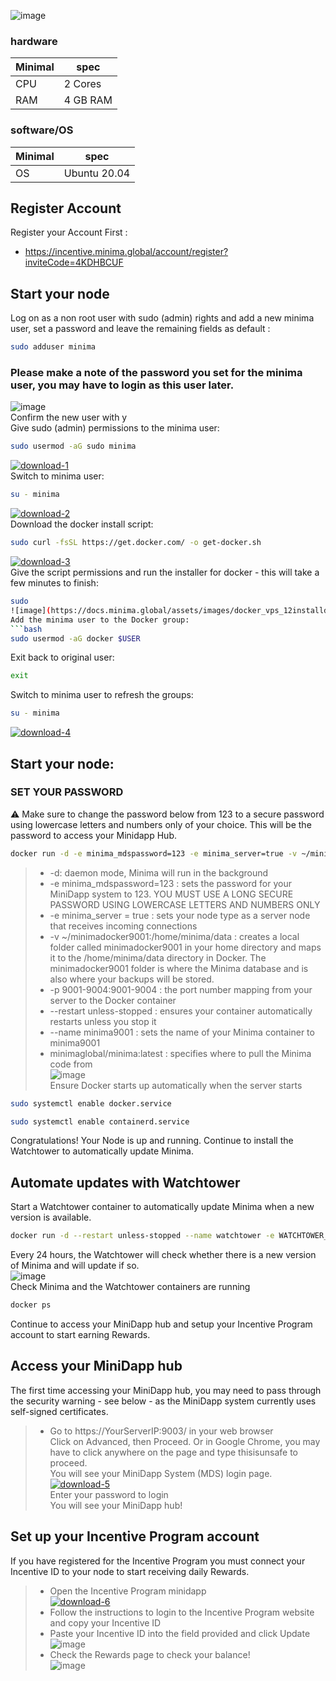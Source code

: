 ![image](https://incentive.minima.global/static/media/minima_logo.f132ac6f.svg)
### hardware

| Minimal | spec |
|---------|------|
|CPU|2 Cores|
|RAM|4 GB RAM|

### software/OS

| Minimal | spec |
|---------|------|
|OS|Ubuntu 20.04|

## Register Account
Register your Account First : 
* https://incentive.minima.global/account/register?inviteCode=4KDHBCUF

## Start your node
Log on as a non root user with sudo (admin) rights and add a new minima user, set a password and leave the remaining fields as default :
```bash
sudo adduser minima
```
### Please make a note of the password you set for the minima user, you may have to login as this user later.
![image](https://docs.minima.global/assets/images/docker_vps_8adduser-4de3c7729087632336110c04bef54616.png#width50) <br>
Confirm the new user with y <br>
Give sudo (admin) permissions to the minima user: <br>
```bash
sudo usermod -aG sudo minima
```
<a href="https://imgbb.com/"><img src="https://i.ibb.co/yBZfgQz/download-1.png" alt="download-1" border="0" /></a> <br>
Switch to minima user:
```bash
su - minima
```
<a href="https://imgbb.com/"><img src="https://i.ibb.co/7bKsFjP/download-2.png" alt="download-2" border="0" /></a> <br>
Download the docker install script:
```bash
sudo curl -fsSL https://get.docker.com/ -o get-docker.sh
```
<a href="https://ibb.co/yY6whCM"><img src="https://i.ibb.co/jWycVYx/download-3.png" alt="download-3" border="0" /></a><br>
Give the script permissions and run the installer for docker - this will take a few minutes to finish:
```bash
sudo
![image](https://docs.minima.global/assets/images/docker_vps_12installdocker-545446c5dd59f7b47198f47e009507f2.png) <br>
Add the minima user to the Docker group:
```bash
sudo usermod -aG docker $USER
```
Exit back to original user:
```bash
exit
```
Switch to minima user to refresh the groups:
```bash
su - minima
```
<a href="https://imgbb.com/"><img src="https://i.ibb.co/kQmrGcG/download-4.png" alt="download-4" border="0" /></a> <br>
## Start your node:
### SET YOUR PASSWORD
⚠ Make sure to change the password below from 123 to a secure password using lowercase letters and numbers only of your choice. This will be the password to access your Minidapp Hub.
```bash
docker run -d -e minima_mdspassword=123 -e minima_server=true -v ~/minimadocker9001:/home/minima/data -p 9001-9004:9001-9004 --restart unless-stopped --name minima9001 minimaglobal/minima:latest
```
>- -d: daemon mode, Minima will run in the background <br>
>- -e minima_mdspassword=123 : sets the password for your MiniDapp system to 123. YOU MUST USE A LONG SECURE PASSWORD USING LOWERCASE LETTERS AND NUMBERS ONLY<br>
>- -e minima_server = true : sets your node type as a server node that receives incoming connections<br>
>- -v ~/minimadocker9001:/home/minima/data : creates a local folder called minimadocker9001 in your home directory and maps it to the /home/minima/data directory in Docker. The minimadocker9001 folder is where the Minima database and is also where your backups will be stored.<br>
>- -p 9001-9004:9001-9004 : the port number mapping from your server to the Docker container<br>
>- --restart unless-stopped : ensures your container automatically restarts unless you stop it<br>
>- --name minima9001 : sets the name of your Minima container to minima9001<br>
>- minimaglobal/minima:latest : specifies where to pull the Minima code from<br>
![image](https://docs.minima.global/assets/images/docker_vps_15startminima-7a5d3c7ce14a45c71f1cc226d43430c5.png) <br>
Ensure Docker starts up automatically when the server starts
```bash
sudo systemctl enable docker.service
```
```bash
sudo systemctl enable containerd.service
```
Congratulations! Your Node is up and running. Continue to install the Watchtower to automatically update Minima.
## Automate updates with Watchtower
Start a Watchtower container to automatically update Minima when a new version is available. <br>
```bash
docker run -d --restart unless-stopped --name watchtower -e WATCHTOWER_CLEANUP=true -e WATCHTOWER_TIMEOUT=60s -v /var/run/docker.sock:/var/run/docker.sock containrrr/watchtower
```
Every 24 hours, the Watchtower will check whether there is a new version of Minima and will update if so. <br>
![image](https://docs.minima.global/assets/images/docker_vps_16startwatchtower-fa06f0dfc24ef0dd4e91c20c5f23b288.png) <br>
Check Minima and the Watchtower containers are running 
```bash
docker ps
```
Continue to access your MiniDapp hub and setup your Incentive Program account to start earning Rewards.
## Access your MiniDapp hub
The first time accessing your MiniDapp hub, you may need to pass through the security warning - see below - as the MiniDapp system currently uses self-signed certificates. <br>
>- Go to https://YourServerIP:9003/ in your web browser <br>
Click on Advanced, then Proceed. Or in Google Chrome, you may have to click anywhere on the page and type thisisunsafe to proceed.<br>
You will see your MiniDapp System (MDS) login page. <br>
<a href="https://imgbb.com/"><img src="https://i.ibb.co/LNMfJkj/download-5.png" alt="download-5" border="0" /></a> <br>
Enter your password to login <br>
You will see your MiniDapp hub!
## Set up your Incentive Program account
If you have registered for the Incentive Program you must connect your Incentive ID to your node to start receiving daily Rewards.<br>
>- Open the Incentive Program minidapp<br>
<a href="https://ibb.co/zQGdLZy"><img src="https://i.ibb.co/xXJZc6p/download-6.png" alt="download-6" border="0" /></a> <br>
>- Follow the instructions to login to the Incentive Program website and copy your Incentive ID<br>
>- Paste your Incentive ID into the field provided and click Update<br>
![image](https://docs.minima.global/assets/images/IP_updateid-64f838ca07172be2645b2ec2cf28bbf4.png#width50) <br>
>- Check the Rewards page to check your balance!<br>
![image](https://docs.minima.global/assets/images/IP_checkrewards-6fad04bec2e272d68c2298b0dd68427c.png#width50) <br>








